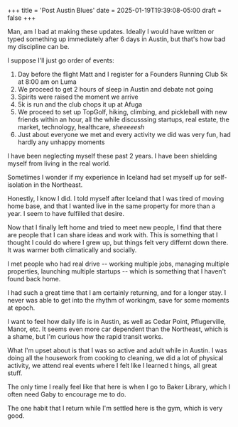 +++
title = 'Post Austin Blues'
date = 2025-01-19T19:39:08-05:00
draft = false
+++

Man, am I bad at making these updates. Ideally I would have written or typed something up immediately after 6 days in Austin, but that's how bad my discipline can be.

I suppose I'll just go order of events:

1. Day before the flight Matt and I register for a Founders Running Club 5k at 8:00 am on Luma
2. We proceed to get 2 hours of sleep in Austin and debate not going
3. Spirits were raised the moment we arrive
4. 5k is run and the club chops it up at Afuga
5. We proceed to set up TopGolf, hiking, climbing, and pickleball with new friends within an hour, all the while discusssing startups, real estate, the market, technology, healthcare, *sheeeeesh*
6. Just about everyone we met and every activity we did was very fun, had hardly any unhappy moments

I have been neglecting myself these past 2 years. I have been shielding myself from living in the real world.

Sometimes I wonder if my experience in Iceland had set myself up for self-isolation in the Northeast.

Honestly, I know I did. I told myself after Iceland that I was tired of moving home base, and that I wanted live in the same property for more than a year. I seem to have fulfilled that desire.

Now that I finally left home and tried to meet new people, I find that there are people that I can share ideas and work with. This is something that I thought I could do where I grew up, but things felt very differnt down there. It was warmer both climatically and socially.

I met people who had real drive -- working multiple jobs, managing multiple properties, launching multiple startups -- which is something that I haven't found back home.

I had such a great time that I am certainly returning, and for a longer stay. I never was able to get into the rhythm of workingm, save for some moments at epoch.

I want to feel how daily life is in Austin, as well as Cedar Point, Pflugerville, Manor, etc. It seems even more car dependent than the Northeast, which is a shame, but I'm curious how the rapid transit works.

What I'm upset about is that I was so active and adult while in Austin. I was doing all the housework from cooking to cleaning, we did a lot of physical activity, we attend real events where I felt like I learned t hings, all great stuff.

The only time I really feel like that here is when I go to Baker Library, which I often need Gaby to encourage me to do.

The one habit that I return while I'm settled here is the gym, which is very good.
